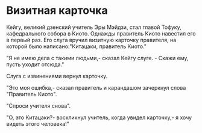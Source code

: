 # Визитная карточка

Кейгу, великий дзенский учитель Эры Мэйдзи, стал главой Тофуку, кафедрального собора в Киото. Однажды правитель Киото навестил его в первый раз. Его слуга вручил визитную карточку правителя, на которой было написано:"Китацаки, правитель Киото."

"Я не имею дела с такими людьми,- сказал Кейгу слуге. - Скажи ему, пусть уходит отсюда."

Слуга с извинениями вернул карточку.

"Это моя ошибка,- сказал правитель и карандашом зачеркнул слова "Правитель Киото".

"Спроси учителя снова".

"О, это Китацаки?- воскликнул учитель, когда увидел карточку,- я хочу видеть этого человека!"
